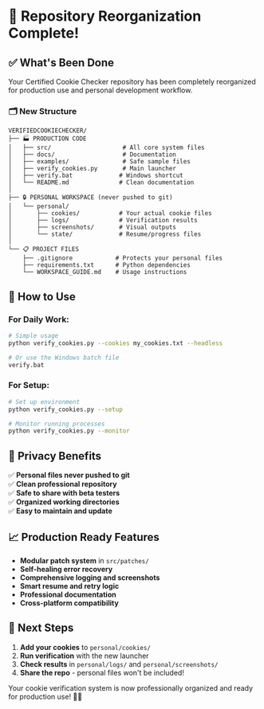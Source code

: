 # 🎉 Repository Reorganization Complete!

## ✅ What's Been Done

Your Certified Cookie Checker repository has been completely reorganized for production use and personal development workflow.

### 🗂️ New Structure

```
VERIFIEDCOOKIECHECKER/
├── 🏭 PRODUCTION CODE
│   ├── src/                    # All core system files
│   ├── docs/                   # Documentation  
│   ├── examples/               # Safe sample files
│   ├── verify_cookies.py       # Main launcher
│   ├── verify.bat             # Windows shortcut
│   └── README.md              # Clean documentation
│
├── 🔒 PERSONAL WORKSPACE (never pushed to git)
│   └── personal/
│       ├── cookies/           # Your actual cookie files
│       ├── logs/              # Verification results
│       ├── screenshots/       # Visual outputs
│       └── state/             # Resume/progress files
│
└── 📋 PROJECT FILES
    ├── .gitignore            # Protects your personal files
    ├── requirements.txt      # Python dependencies
    └── WORKSPACE_GUIDE.md    # Usage instructions
```

## 🚀 How to Use

### For Daily Work:
```bash
# Simple usage
python verify_cookies.py --cookies my_cookies.txt --headless

# Or use the Windows batch file
verify.bat
```

### For Setup:
```bash
# Set up environment
python verify_cookies.py --setup

# Monitor running processes
python verify_cookies.py --monitor
```

## 🔐 Privacy Benefits

✅ **Personal files never pushed to git**  
✅ **Clean professional repository**  
✅ **Safe to share with beta testers**  
✅ **Organized working directories**  
✅ **Easy to maintain and update**

## 📈 Production Ready Features

- **Modular patch system** in `src/patches/`
- **Self-healing error recovery**
- **Comprehensive logging and screenshots**  
- **Smart resume and retry logic**
- **Professional documentation**
- **Cross-platform compatibility**

## 🎯 Next Steps

1. **Add your cookies** to `personal/cookies/`
2. **Run verification** with the new launcher
3. **Check results** in `personal/logs/` and `personal/screenshots/`
4. **Share the repo** - personal files won't be included!

Your cookie verification system is now professionally organized and ready for production use! 🍪✨
